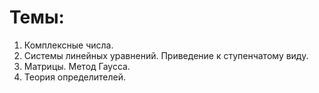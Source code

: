 # Темы:
1) Комплексные числа.
2) Системы линейных уравнений. Приведение к ступенчатому виду. 
3) Матрицы. Метод Гаусса.
4) Теория определителей. 
